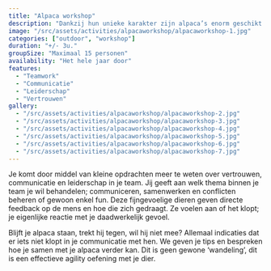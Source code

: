 ```yaml
---
title: "Alpaca workshop"
description: "Dankzij hun unieke karakter zijn alpaca’s enorm geschikt om samen op zoek te gaan naar de verschillende manieren om een situatie binnen een team aan te pakken."
image: "/src/assets/activities/alpacaworkshop/alpacaworkshop-1.jpg"
categories: ["outdoor", "workshop"]
duration: "+/- 3u."
groupSize: "Maximaal 15 personen"
availability: "Het hele jaar door"
features:
  - "Teamwork"
  - "Communicatie"
  - "Leiderschap"
  - "Vertrouwen"
gallery:
  - "/src/assets/activities/alpacaworkshop/alpacaworkshop-2.jpg"
  - "/src/assets/activities/alpacaworkshop/alpacaworkshop-3.jpg"
  - "/src/assets/activities/alpacaworkshop/alpacaworkshop-4.jpg"
  - "/src/assets/activities/alpacaworkshop/alpacaworkshop-5.jpg"
  - "/src/assets/activities/alpacaworkshop/alpacaworkshop-6.jpg"
  - "/src/assets/activities/alpacaworkshop/alpacaworkshop-7.jpg"
---
```


Je komt door middel van kleine opdrachten meer te weten over vertrouwen, communicatie en leiderschap in je team. Jij geeft aan welk thema binnen je team je wil behandelen; communiceren, samenwerken en conflicten beheren of gewoon enkel fun. Deze fijngevoelige dieren geven directe feedback op de mens en hoe die zich gedraagt. Ze voelen aan of het klopt; je eigenlijke reactie met je daadwerkelijk gevoel.

Blijft je alpaca staan, trekt hij tegen, wil hij niet mee? Allemaal indicaties dat er iets niet klopt in je communicatie met hen. We geven je tips en bespreken hoe je samen met je alpaca verder kan. Dit is geen gewone ‘wandeling’, dit is een effectieve agility oefening met je dier.
